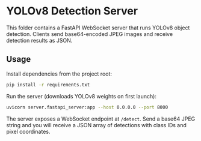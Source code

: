 # YOLOv8 Detection Server

This folder contains a FastAPI WebSocket server that runs YOLOv8 object detection. Clients send base64-encoded JPEG images and receive detection results as JSON.

## Usage

Install dependencies from the project root:

```bash
pip install -r requirements.txt
```

Run the server (downloads YOLOv8 weights on first launch):

```bash
uvicorn server.fastapi_server:app --host 0.0.0.0 --port 8000
```

The server exposes a WebSocket endpoint at `/detect`. Send a base64 JPEG string and you will receive a JSON array of detections with class IDs and pixel coordinates.
